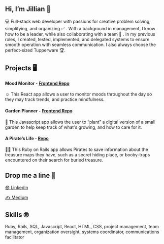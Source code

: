 ## Hi, I’m Jillian 🤘 

💻 Full-stack web developer with passions for creative problem solving, simplifying, and organizing ✅ . With a background in management, I know how to be a leader, while also collaborating with a team 💪 . In my previous roles, I created, tested, implemented, and delegated systems to ensure smooth operation with seamless communication. I also always choose the perfect-sized Tupperware 🏆.


## Projects 🖥️

#### Mood Monitor - [Frontend Repo](https://github.com/jillbowen/mood-monitor-frontend) 
☺️ This React app allows a user to monitor moods throughout the day so they may track trends, and practice mindfulness.

#### Garden Planner - [Frontend Repo](https://github.com/jillbowen/garden_planner_frontend)
🌻 This Javascript app allows the user to “plant” a digital version of a small garden to help keep track of what's growing, and how to care for it.

#### A Pirate’s Life - [Repo](https://github.com/jillbowen/A-Pirates-Life)
🏴‍☠️ This Ruby on Rails app allows Pirates to save information about the treasure maps they have, such as a secret hiding place, or booby-traps encountered on their search for buried treasure. 


## Drop me a line 📨

[😎 LinkedIn](https://www.linkedin.com/in/jillianbshort/)  

[✍️ Medium](https://jillian-b-short.medium.com/)


## Skills 🤓

Ruby, Rails, SQL, Javascript, React, HTML, CSS, project management, team management, organization oversight, systems coordinator, communications facilitator

